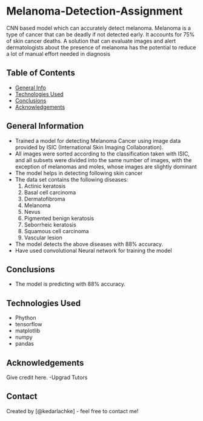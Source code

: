 # Melanoma-Detection-Assignment
CNN based model which can accurately detect melanoma. Melanoma is a type of cancer that can be deadly if not detected early. It accounts for 75% of skin cancer deaths. A solution that can evaluate images and alert dermatologists about the presence of melanoma has the potential to reduce a lot of manual effort needed in diagnosis

## Table of Contents
* [General Info](#general-information)
* [Technologies Used](#technologies-used)
* [Conclusions](#conclusions)
* [Acknowledgements](#acknowledgements)

<!-- You can include any other section that is pertinent to your problem -->

## General Information
- Trained a model for detecting Melanoma Cancer using image data provided by ISIC (International Skin Imaging Collaboration). 
- All images were sorted according to the classification taken with ISIC, and all subsets were divided into the same number of images, with the exception of 
  melanomas and moles, whose images are slightly dominant
- The model helps in detecting following skin cancer
- The data set contains the following diseases:
    1. Actinic keratosis
    2. Basal cell carcinoma
    3. Dermatofibroma
    4. Melanoma
    5. Nevus
    6. Pigmented benign keratosis
    7. Seborrheic keratosis
    8. Squamous cell carcinoma
    9. Vascular lesion
- The model detects the above diseases with 88% accuracy. 
- Have used convolutional Neural network for training the model


## Conclusions
- The model is predicting with 88% accuracy. 





## Technologies Used
- Phython
- tensorflow
- matplotlib
- numpy
- pandas


<!-- As the libraries versions keep on changing, it is recommended to mention the version of library used in this project -->

## Acknowledgements
Give credit here.
-Upgrad Tutors


## Contact
Created by [@kedarlachke] - feel free to contact me!

<!-- You don't have to include all sections - just the one's relevant to your project -->
